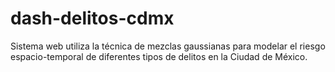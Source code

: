 # dash-delitos-cdmx
Sistema web utiliza la técnica de mezclas gaussianas para modelar el riesgo espacio-temporal de diferentes tipos de delitos en la Ciudad de México. 
